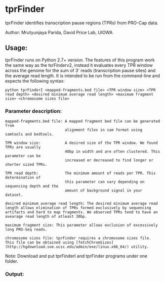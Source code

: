 # tprFinder
tprFinder identifies transcription pause regions (TPRs) from PRO-Cap data.

Author: Mrutyunjaya Parida, David Price Lab, UIOWA

## Usage:
tprFinder runs on Python 2.7+ version. The features of this program work the same way as the tsrFinderv2, instead it evaluates every TPR window across the genome for the sum of 3' reads (transcription pause sites) and the average read length. It is intended to be run from the command-line and expects the following syntax:

```
python tprFinderI <mapped-fragments.bed file> <TPR window size> <TPR read depth> <desired minimum average read length> <maximum fragment size> <chromosome sizes file>
```

### Parameter description:
```
mapped-fragments.bed file: A mapped fragment bed file can be generated from 
                           alignment files in sam format using samtools and bedtools.

TPR window size:           A desired size of the TPR window. We found TPRs are usually 
                           40bp in width and are often clustered. This parameter can be 
                           increased or decreased to find longer or shorter sized TPRs.

TPR read depth:            The minimum amount of reads per TPR. This determination of 
                           this parameter can vary depending on sequencing depth and the 
                           amount of background signal in your dataset.

desired minimum average read length: The desired minimum average read length allows elimination of TPRs formed exclusively by sequencing artifacts and hard to map fragments. We observed TPRs tend to have an avearage read length of atleast 30bp.

maximum fragment size: This parameter allows exclusion of excessively long PRO-Seq reads. 

chromosome sizes file: tprFinder requires a chromosome sizes file. This file can be obtained using [fetchChromSizes](http://hgdownload.soe.ucsc.edu/admin/exe/linux.x86_64/) utility.

```
Note: Download and put tprFinderI and tprFinder programs under one folder.

### Output:

